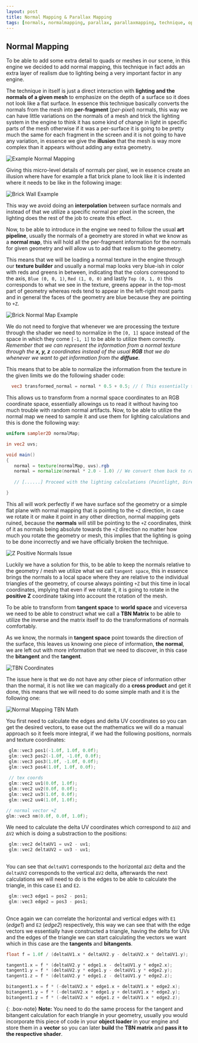 ```yaml
---
layout: post
title: Normal Mapping & Parallax Mapping
tags: [normals, normalmapping, parallax, parallaxmapping, technique, opengl]
---
```


## Normal Mapping

  To be able to add some extra detail to quads or meshes in our scene, in this engine we decided to add normal mapping, this technique in fact adds an extra layer of realism due to lighting being a very important factor in any engine.
  
  The technique in itself is just a direct interaction with **lighting and the normals of a given mesh** to emphasize on the depth of a surface so it does not look like a flat surface. In essence this technique basically converts the normals from the mesh into **per-fragment** (_per-pixel_) normals, this way we can have little variations on the normals of a mesh and trick the lighting system in the engine to think it has some kind of change in light in specific parts of the mesh otherwise if it was a per-surface it is going to be pretty much the same for each fragment in the screen and it is not going to have any variation, in essence we give the **illusion** that the mesh is way more complex than it appears without adding any extra geometry.
  
  ![Example Normal Mapping](https://learnopengl.com/img/advanced-lighting/normal_mapping_surfaces.png)
  
  Giving this micro-level details of normals per pixel, we in essence create an illusion where have for example a flat brick plane to look like it is indented where it needs to be like in the following image:
  
  ![Brick Wall Example](https://learnopengl.com/img/advanced-lighting/normal_mapping_compare.png)

  This way we avoid doing an **interpolation** between surface normals and instead of that we utilize a specific normal per pixel in the screen, the lighting does the rest of the job to create this effect.
  
  Now, to be able to introduce in the engine we need to follow the usual **art pipeline**, usually the normals of a geometry are stored in what we know as a **normal map**, this will hold all the per-fragment information for the normals for given geometry and will allow us to add that realism to the geometry.
  
  This means that we will be loading a normal texture in the engine through our **texture builder** and usually a normal map looks very blue-ish in color with reds and greens in between, indicating that the colors correspond to the axis, `Blue (0, 0, 1)`, `Red (1, 0, 0)` and lastly `Top (0, 1, 0)` this corresponds to what we see in the texture, greens appear in the top-most part of geometry whereas reds tend to appear in the left-right most parts and in general the faces of the geometry are blue because they are pointing to `+Z`.
  
  ![Brick Normal Map Example](https://learnopengl.com/img/advanced-lighting/normal_mapping_normal_map.png)
  
  We do not need to forgive that whenever we are processing the texture through the shader we need to normalize in the `[0, 1]` space instead of the space in which they come `[-1, 1]` to be able to utilize them correctly. _Remember that we can represent the information from a normal texture through the **x, y, z** coordinates instead of the usual **RGB** that we do whenever we want to get information from the **diffuse**_.

  This means that to be able to normalize the information from the texture in the given limits we do the following shader code:
  
    
```glsl
  vec3 transformed_normal = normal * 0.5 + 0.5; // ( This essentially transforms from [-1,1] to [0, 1] )
```
  This allows us to transform from a normal space coordinates to an RGB coordinate space, essentially allowings us to read it without having too much trouble with random normal artifacts. Now, to be able to utilize the normal map we need to sample it and use them for lighting calculations and this is done the following way:
  
  
 ```glsl
 uniform sampler2D normalMap;
 
 in vec2 uvs;
 
 void main()
 {
    normal = texture(normalMap, uvs).rgb
    normal = normalize(normal * 2.0 - 1.0) // We convert them back to range [-1, 1]
    
    // [......] Proceed with the lighting calculations (Pointlight, Directional, Spotlight)
 
 }

```

  This all will work perfectly if we have surface sof the geometry or a simple flat plane with normal mapping that is pointing to the `+Z` direction, in case we rotate it or make it point in any other direction, normal mapping gets ruined, because the **normals** will still be pointing to the `+Z` coordinates, think of it as normals being absolute towards the `+Z` direction no matter how much you rotate the geometry or mesh, this implies that the lighting is going to be done incorrectly and we have officially broken the technique.
  
  ![Z Positive Normals Issue](https://learnopengl.com/img/advanced-lighting/normal_mapping_ground_normals.png)
  
  Luckily we have a solution for this, to be able to keep the normals relative to the geometry / mesh we utilize what we call `tangent space`, this in essence brings the normals to a local space where they are relative to the individual triangles of the geometry, of course always pointing `+Z` but this time in local coordinates, implying that even if we rotate it, it is going to rotate in the **positive Z** coordinate taking into account the rotation of the mesh.
  
  To be able to transform from **tangent space** to **world space** and viceversa we need to be able to construct what we call a **TBN Matrix** to be able to utilize the inverse and the matrix itself to do the transformations of normals comfortably.
  
  As we know, the normals in **tangent space** point towards the direction of the surface, this leaves us knowing one piece of information, **the normal**, we are left out with more information that we need to discover, in this case the **bitangent** and the **tangent**. 
  
  ![TBN Coordinates](https://learnopengl.com/img/advanced-lighting/normal_mapping_tbn_vectors.png)
  
  The issue here is that we do not have any other piece of information other than the normal, it is not like we can magically do a **cross product** and get it done, this means that we will need to do some simple math and it is the following one:
  
  ![Normal Mapping TBN Math](https://learnopengl.com/img/advanced-lighting/normal_mapping_surface_edges.png)
  
  You first need to calculate the edges and delta UV coordinates so you can get the desired vectors, to ease out the mathematics we will do a manual approach so it feels more integral, if we had the following positions, normals and texture coordinates:
  
 ```cpp
  glm::vec3 pos1(-1.0f, 1.0f, 0.0f);
  glm::vec3 pos2(-1.0f, -1.0f, 0.0f);
  glm::vec3 pos3(1.0f, -1.0f, 0.0f);
  glm::vec3 pos4(1.0f, 1.0f, 0.0f);
  
  // tex coords
  glm::vec2 uv1(0.0f, 1.0f);
  glm::vec2 uv2(0.0f, 0.0f);
  glm::vec2 uv3(1.0f, 0.0f);
  glm::vec2 uv4(1.0f, 1.0f);
 
 // normal vector +Z
 glm::vec3 nm(0.0f, 0.0f, 1.0f);
 
 ```
 
  We need to calculate the delta UV coordinates which correspond to `ΔU2` and `ΔV2` which is doing a substraction to the positions:
  
 ```cpp
  glm::vec2 deltaUV1 = uv2 - uv1;
  glm::vec2 deltaUV2 = uv3 - uv1;
  
```
  
  You can see that `deltaUV1` corresponds to the horizontal `ΔU2` delta and the `deltaUV2` corresponds to the vertical `ΔV2` delta, afterwards the next calculations we will need to do is the edges to be able to calculate the triangle, in this case `E1` and `E2`.
  

 ```cpp
  glm::vec3 edge1 = pos2 - pos1;
  glm::vec3 edge2 = pos3 - pos1;
  
```
  
  Once again we can correlate the horizontal and vertical edges with `E1` (_edge1_) and `E2` (_edge2_) respectively, this way we can see that with the edge vectors we essentially have constructed a triangle, having the delta for UVs and the edges of the triangle we can start calculating the vectors we want which in this case are the **tangents** and **bitangents**.
  
```cpp
float f = 1.0f / (deltaUV1.x * deltaUV2.y - deltaUV2.x * deltaUV1.y);

tangent1.x = f * (deltaUV2.y * edge1.x - deltaUV1.y * edge2.x);
tangent1.y = f * (deltaUV2.y * edge1.y - deltaUV1.y * edge2.y);
tangent1.z = f * (deltaUV2.y * edge1.z - deltaUV1.y * edge2.z);

bitangent1.x = f * (-deltaUV2.x * edge1.x + deltaUV1.x * edge2.x);
bitangent1.y = f * (-deltaUV2.x * edge1.y + deltaUV1.x * edge2.y);
bitangent1.z = f * (-deltaUV2.x * edge1.z + deltaUV1.x * edge2.z);

```
  {: .box-note}
**Note:** You need to do the same process for the tangent and bitangent calculation for each triangle in your geometry, usually you would incorporate this piece of code in your **object loader** in your engine and store them in a **vector** so you can later **build** the **TBN matrix** and **pass it to the respective shader**.



 
  
  
